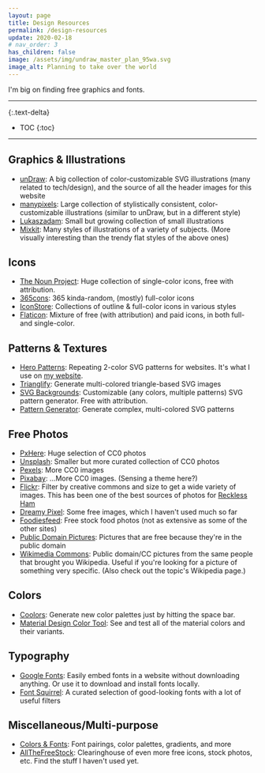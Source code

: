 ```yaml
---
layout: page
title: Design Resources
permalink: /design-resources
update: 2020-02-18
# nav_order: 3
has_children: false
image: /assets/img/undraw_master_plan_95wa.svg
image_alt: Planning to take over the world
---
```


I'm big on finding free graphics and fonts.

---

<!-- #### Table of Contents -->
{:.text-delta}

- TOC
{:toc}

---


## Graphics & Illustrations

- [unDraw](https://undraw.co/illustrations): A big collection of color-customizable SVG illustrations (many related to tech/design), and the source of all the header images for this website
- [manypixels](https://gallery.manypixels.co/): Large collection of stylistically consistent, color-customizable illustrations (similar to unDraw, but in a different style)
- [Lukaszadam](https://lukaszadam.com/illustrations): Small but growing collection of small illustrations
- [Mixkit](https://mixkit.co/free-stock-art/): Many styles of illustrations of a variety of subjects. (More visually interesting than the trendy flat styles of the above ones)

## Icons

- [The Noun Project](https://thenounproject.com/): Huge collection of single-color icons, free with attribution.
- [365cons](http://www.365cons.com/): 365 kinda-random, (mostly) full-color icons
- [IconStore](https://iconstore.co/): Collections of outline & full-color icons in various styles
- [Flaticon](https://www.flaticon.com/): Mixture of free (with attribution) and paid icons, in both full- and single-color.

## Patterns & Textures

- [Hero Patterns](https://www.heropatterns.com/): Repeating 2-color SVG patterns for websites. It's what I use on [my website](https://juliaebert.com).
- [Trianglify](https://trianglify.io/): Generate multi-colored triangle-based SVG images
- [SVG Backgrounds](https://www.svgbackgrounds.com/): Customizable (any colors, multiple patterns) SVG pattern generator. Free with attribution.
- [Pattern Generator](https://beautifuldingbats.com/pattern-generator/): Generate complex, multi-colored SVG patterns

## Free Photos

- [PxHere](https://pxhere.com/): Huge selection of CC0 photos
- [Unsplash](https://unsplash.com/): Smaller but more curated collection of CC0 photos
- [Pexels](https://www.pexels.com/): More CC0 images
- [Pixabay](https://pixabay.com/): ...More CC0 images. (Sensing a theme here?)
- [Flickr](https://www.flickr.com/): Filter by creative commons and size to get a wide variety of images. This has been one of the best sources of photos for [Reckless Ham](https://recklessham.com/)
- [Dreamy Pixel](http://dreamypixel.com/gallery-of-free-photograhs-images/): Some free images, which I haven't used much so far
- [Foodiesfeed](https://www.foodiesfeed.com/): Free stock food photos (not as extensive as some of the other sites)
- [Public Domain Pictures](https://www.publicdomainpictures.net/en/): Pictures that are free because they're in the public domain
- [Wikimedia Commons](https://commons.wikimedia.org/wiki/Main_Page): Public domain/CC pictures from the same people that brought you Wikipedia. Useful if you're looking for a picture of something very specific. (Also check out the topic's Wikipedia page.)

## Colors

- [Coolors](https://coolors.co/app): Generate new color palettes just by hitting the space bar.
- [Material Design Color Tool](https://material.io/resources/color/): See and test all of the material colors and their variants.

## Typography

- [Google Fonts](https://fonts.google.com/): Easily embed fonts in a website without downloading anything. Or use it to download and install fonts locally.
- [Font Squirrel](https://www.fontsquirrel.com/): A curated selection of good-looking fonts with a lot of useful filters

## Miscellaneous/Multi-purpose

- [Colors & Fonts](https://www.colorsandfonts.com/): Font pairings, color palettes, gradients, and more
- [AllTheFreeStock](https://allthefreestock.com/): Clearinghouse of even more free icons, stock photos, etc. Find the stuff I haven't used yet.